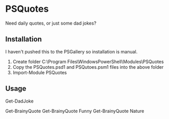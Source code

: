 # PSQuotes
Need daily quotes, or just some dad jokes?


## Installation
I haven't pushed this to the PSGallery so installation is manual.

1. Create folder C:\Program Files\WindowsPowerShell\Modules\PSQuotes
2. Copy the PSQuotes.psd1 and PSQutoes.psm1 files into the above folder
3. Import-Module PSQuotes


## Usage
Get-DadJoke

Get-BrainyQuote
Get-BrainyQuote Funny
Get-BrainyQuote Nature